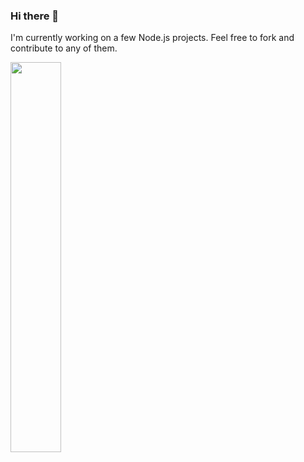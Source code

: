 ### Hi there 👋

I'm currently working on a few Node.js projects. Feel free to fork and contribute to any of them.

<a href="https://wakatime.com"><img width="40%" src="https://wakatime.com/share/@2971f49f-f97e-4253-844f-fe2cfc73defe/49fba527-063f-49b3-a4d5-efcceedc93b1.png" /></a>
